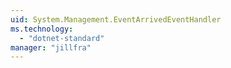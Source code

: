 ```yaml
---
uid: System.Management.EventArrivedEventHandler
ms.technology: 
  - "dotnet-standard"
manager: "jillfra"
---
```

